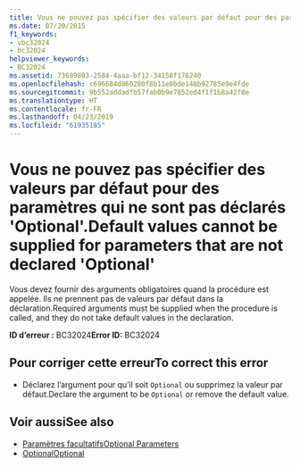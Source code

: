 ```yaml
---
title: Vous ne pouvez pas spécifier des valeurs par défaut pour des paramètres qui ne sont pas déclarés 'Optional'.
ms.date: 07/20/2015
f1_keywords:
- vbc32024
- bc32024
helpviewer_keywords:
- BC32024
ms.assetid: 73689803-2584-4aaa-bf12-34158f176240
ms.openlocfilehash: c696684d860280f8b11e8bde148b92785e9e4fde
ms.sourcegitcommit: 9b552addadfb57fab0b9e7852ed4f1f1b8a42f8e
ms.translationtype: HT
ms.contentlocale: fr-FR
ms.lasthandoff: 04/23/2019
ms.locfileid: "61935185"
---
```

# <a name="default-values-cannot-be-supplied-for-parameters-that-are-not-declared-optional"></a><span data-ttu-id="2a493-102">Vous ne pouvez pas spécifier des valeurs par défaut pour des paramètres qui ne sont pas déclarés 'Optional'.</span><span class="sxs-lookup"><span data-stu-id="2a493-102">Default values cannot be supplied for parameters that are not declared 'Optional'</span></span>
<span data-ttu-id="2a493-103">Vous devez fournir des arguments obligatoires quand la procédure est appelée. Ils ne prennent pas de valeurs par défaut dans la déclaration.</span><span class="sxs-lookup"><span data-stu-id="2a493-103">Required arguments must be supplied when the procedure is called, and they do not take default values in the declaration.</span></span>  
  
 <span data-ttu-id="2a493-104">**ID d’erreur :** BC32024</span><span class="sxs-lookup"><span data-stu-id="2a493-104">**Error ID:** BC32024</span></span>  
  
## <a name="to-correct-this-error"></a><span data-ttu-id="2a493-105">Pour corriger cette erreur</span><span class="sxs-lookup"><span data-stu-id="2a493-105">To correct this error</span></span>  
  
- <span data-ttu-id="2a493-106">Déclarez l’argument pour qu’il soit `Optional` ou supprimez la valeur par défaut.</span><span class="sxs-lookup"><span data-stu-id="2a493-106">Declare the argument to be `Optional` or remove the default value.</span></span>  
  
## <a name="see-also"></a><span data-ttu-id="2a493-107">Voir aussi</span><span class="sxs-lookup"><span data-stu-id="2a493-107">See also</span></span>

- [<span data-ttu-id="2a493-108">Paramètres facultatifs</span><span class="sxs-lookup"><span data-stu-id="2a493-108">Optional Parameters</span></span>](../../visual-basic/programming-guide/language-features/procedures/optional-parameters.md)
- [<span data-ttu-id="2a493-109">Optional</span><span class="sxs-lookup"><span data-stu-id="2a493-109">Optional</span></span>](../../visual-basic/language-reference/modifiers/optional.md)
